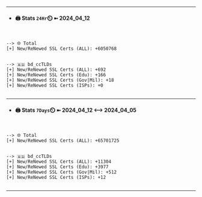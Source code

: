 

---
- #### 🖨️ **Stats** `24Hr`⏲️ ➼ 2024_04_12
```console


--> 🌐 Total
[+] New/ReNewed SSL Certs (ALL): +6050768


--> 🇧🇩 bd_ccTLDs
[+] New/ReNewed SSL Certs (ALL): +692
[+] New/ReNewed SSL Certs (Edu): +166
[+] New/ReNewed SSL Certs (Gov|Mil): +18
[+] New/ReNewed SSL Certs (ISPs): +0


```

---
- #### 🖨️ **Stats** `7Days`⏲️ ➼ 2024_04_12 <--> 2024_04_05
```console


--> 🌐 Total
[+] New/ReNewed SSL Certs (ALL): +65701725


--> 🇧🇩 bd_ccTLDs
[+] New/ReNewed SSL Certs (ALL): +11304
[+] New/ReNewed SSL Certs (Edu): +3977
[+] New/ReNewed SSL Certs (Gov|Mil): +512
[+] New/ReNewed SSL Certs (ISPs): +12


```

---

